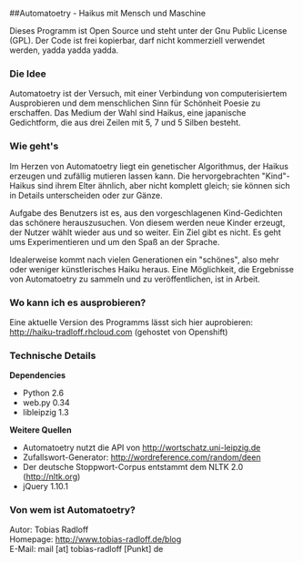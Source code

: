 ##Automatoetry - Haikus mit Mensch und Maschine

Dieses Programm ist Open Source und steht unter der Gnu Public License (GPL). Der Code ist frei kopierbar, darf nicht kommerziell verwendet werden, yadda yadda yadda.

### Die Idee

Automatoetry ist der Versuch, mit einer Verbindung von computerisiertem Ausprobieren und dem menschlichen Sinn für Schönheit Poesie zu erschaffen. Das Medium der Wahl sind Haikus, eine japanische Gedichtform, die aus drei Zeilen mit 5, 7 und 5 Silben besteht.

### Wie geht's

Im Herzen von Automatoetry liegt ein genetischer Algorithmus, der Haikus erzeugen und zufällig mutieren lassen kann. Die hervorgebrachten "Kind"-Haikus sind ihrem Elter ähnlich, aber nicht komplett gleich; sie können sich in Details unterscheiden oder zur Gänze.

Aufgabe des Benutzers ist es, aus den vorgeschlagenen Kind-Gedichten das schönere herauszusuchen. Von diesem werden neue Kinder erzeugt, der Nutzer wählt wieder aus und so weiter. Ein Ziel gibt es nicht. Es geht ums Experimentieren und um den Spaß an der Sprache.

Idealerweise kommt nach vielen Generationen ein "schönes", also mehr oder weniger künstlerisches Haiku heraus. Eine Möglichkeit, die Ergebnisse von Automatoetry zu sammeln und zu veröffentlichen, ist in Arbeit.

### Wo kann ich es ausprobieren?

Eine aktuelle Version des Programms lässt sich hier auprobieren: http://haiku-tradloff.rhcloud.com (gehostet von Openshift)

### Technische Details

**Dependencies**
* Python 2.6
* web.py 0.34
* libleipzig 1.3

**Weitere Quellen**
* Automatoetry nutzt die API von http://wortschatz.uni-leipzig.de
* Zufallswort-Generator: http://wordreference.com/random/deen
* Der deutsche Stoppwort-Corpus entstammt dem NLTK 2.0 (http://nltk.org)
* jQuery 1.10.1


### Von wem ist Automatoetry?

Autor: Tobias Radloff<br/>
Homepage: http://www.tobias-radloff.de/blog<br/>
E-Mail: mail [at] tobias-radloff [Punkt] de
